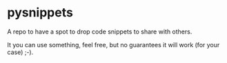 # pysnippets

A repo to have a spot to drop code snippets to share with others.

It you can use something, feel free, but no guarantees it will work (for your case) ;-).
